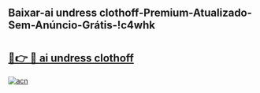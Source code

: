 
## Baixar-ai undress clothoff-Premium-Atualizado-Sem-Anúncio-Grátis-!c4whk

# <h2><a href="https://andorid.site?title=ai_undress_clothoff&ref=27">🔗👉 🔴 ai undress clothoff</a></h2>

[![acn](https://github.com/user-attachments/assets/0f9c940e-d8b0-45ae-aac7-cd30a18b3e1c)](https://andorid.site?title=ai_undress_clothoff&ref=27)

